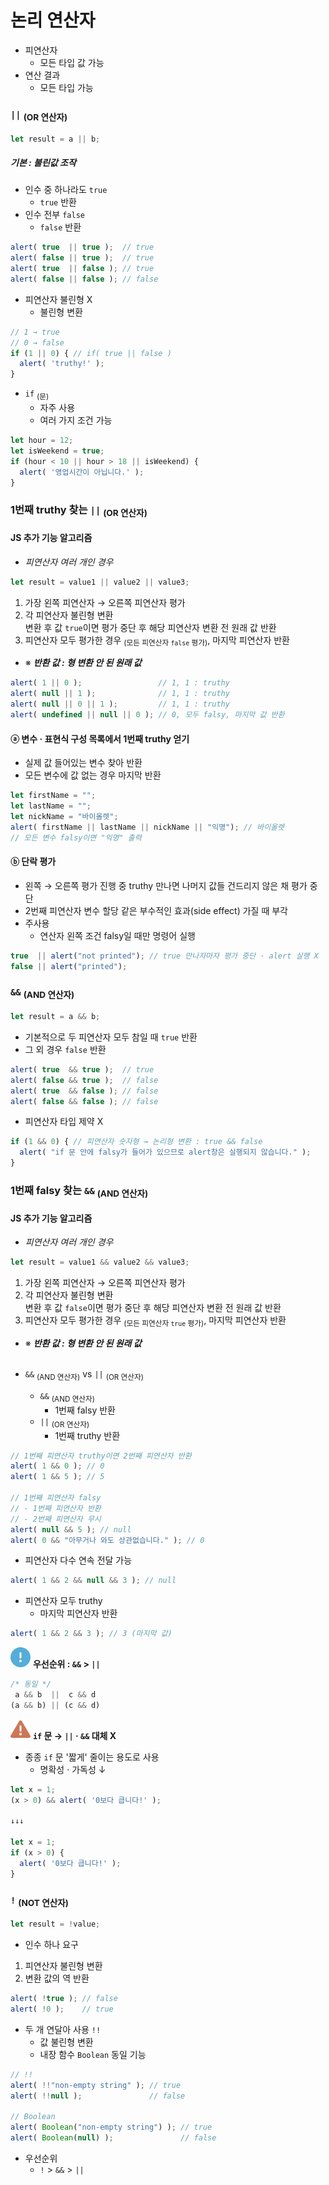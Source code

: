 논리 연산자
==========

- 피연산자
  - 모든 타입 값 가능
- 연산 결과
  - 모든 타입 가능

### `||` <sub>(OR 연산자)</sub>
```javascript
let result = a || b;
```

##### 기본 : 불린값 조작
- 인수 중 하나라도 `true`
  - `true` 반환
- 인수 전부 `false`
  - `false` 반환
```javascript
alert( true  || true );  // true
alert( false || true );  // true
alert( true  || false ); // true
alert( false || false ); // false
```
- 피연산자 불린형 X
  - 불린형 변환
```javascript
// 1 → true
// 0 → false
if (1 || 0) { // if( true || false )
  alert( 'truthy!' );
}
```
- `if` <sub>(문)</sub>
  - 자주 사용
  - 여러 가지 조건 가능
```javascript
let hour = 12;
let isWeekend = true;
if (hour < 10 || hour > 18 || isWeekend) {
  alert( '영업시간이 아닙니다.' );
}
```

### 1번째 truthy 찾는 `||` <sub>(OR 연산자)</sub>

#### JS 추가 기능 알고리즘
- _피연산자 여러 개인 경우_
```javascript
let result = value1 || value2 || value3;
```
1. 가장 왼쪽 피연산자 → 오른쪽 피연산자 평가
2. 각 피연산자 불린형 변환<br /> 변환 후 값 `true`이면 평가 중단 후 해당 피연산자 변환 전 원래 값 반환
3. 피연산자 모두 평가한 경우 <sub>(모든 피연산자 `false` 평가)</sub>, 마지막 피연산자 반환
- ※ _**반환 값 : 형 변환 안 된 원래 값**_
```javascript
alert( 1 || 0 );                 // 1, 1 : truthy
alert( null || 1 );              // 1, 1 : truthy
alert( null || 0 || 1 );         // 1, 1 : truthy
alert( undefined || null || 0 ); // 0, 모두 falsy, 마지막 값 반환
```

#### ⓐ 변수 · 표현식 구성 목록에서 1번째 truthy 얻기
- 실제 값 들어있는 변수 찾아 반환
- 모든 변수에 값 없는 경우 마지막 반환

```javascript
let firstName = "";
let lastName = "";
let nickName = "바이올렛";
alert( firstName || lastName || nickName || "익명"); // 바이올렛
// 모든 변수 falsy이면 "익명" 출력
```

#### ⓑ 단락 평가
- 왼쪽 → 오른쪽 평가 진행 중 truthy 만나면 나머지 값들 건드리지 않은 채 평가 중단
- 2번째 피연산자 변수 할당 같은 부수적인 효과(side effect) 가질 때 부각
- 주사용
  - 연산자 왼쪽 조건 falsy일 때만 명령어 실행

```javascript
true  || alert("not printed"); // true 만나자마자 평가 중단 · alert 실행 X
false || alert("printed");
```

### `&&` <sub>(AND 연산자)</sub>
```javascript
let result = a && b;
```
- 기본적으로 두 피연산자 모두 참일 때 `true` 반환
- 그 외 경우 `false` 반환
```javascript
alert( true  && true );  // true
alert( false && true );  // false
alert( true  && false ); // false
alert( false && false ); // false
```
- 피연산자 타입 제약 X
```javascript
if (1 && 0) { // 피연산자 숫자형 → 논리형 변환 : true && false
  alert( "if 문 안에 falsy가 들어가 있으므로 alert창은 실행되지 않습니다." );
}
```

### 1번째 falsy 찾는 `&&` <sub>(AND 연산자)</sub>

#### JS 추가 기능 알고리즘
- _피연산자 여러 개인 경우_
```javascript
let result = value1 && value2 && value3;
```
1. 가장 왼쪽 피연산자 → 오른쪽 피연산자 평가
2. 각 피연산자 불린형 변환<br /> 변환 후 값 `false`이면 평가 중단 후 해당 피연산자 변환 전 원래 값 반환
3. 피연산자 모두 평가한 경우 <sub>(모든 피연산자 `true` 평가)</sub>, 마지막 피연산자 반환
- ※ _**반환 값 : 형 변환 안 된 원래 값**_
<br /><br />

- `&&` <sub>(AND 연산자)</sub> vs `||` <sub>(OR 연산자)</sub>
  - `&&` <sub>(AND 연산자)</sub>
    - 1번째 falsy 반환
  - `||` <sub>(OR 연산자)</sub>
    - 1번째 truthy 반환
```javascript
// 1번째 피연산자 truthy이면 2번째 피연산자 반환
alert( 1 && 0 ); // 0
alert( 1 && 5 ); // 5

// 1번째 피연산자 falsy
// - 1번째 피연산자 반환
// - 2번째 피연산자 무시
alert( null && 5 ); // null
alert( 0 && "아무거나 와도 상관없습니다." ); // 0
```
- 피연산자 다수 연속 전달 가능
```javascript
alert( 1 && 2 && null && 3 ); // null
```
- 피연산자 모두 truthy
  - 마지막 피연산자 반환
```javascript
alert( 1 && 2 && 3 ); // 3 (마지막 값)
```

<img class="icon" src="../../images/commons/icons/circle-exclamation-solid.svg" /> **우선순위 : `&&` > `||`**

```javascript
/* 동일 */
 a && b  ||  c && d
(a && b) || (c && d)
```

<img class="icon" src="../../images/commons/icons/triangle-exclamation-solid.svg" /> **`if` 문 → `||` · `&&` 대체 X**

- 종종 `if` 문 '짧게' 줄이는 용도로 사용
  - 명확성 · 가독성 ↓
```javascript
let x = 1;
(x > 0) && alert( '0보다 큽니다!' );

↓↓↓

let x = 1;
if (x > 0) {
  alert( '0보다 큽니다!' );
}
```

### `!` <sub>(NOT 연산자)</sub>
```javascript
let result = !value;
```
- 인수 하나 요구
1. 피연산자 불린형 변환
2. 변환 값의 역 반환
```javascript
alert( !true ); // false
alert( !0 );    // true
```
- 두 개 연달아 사용 `!!`
  - 값 불린형 변환
  - 내장 함수 `Boolean` 동일 기능
```javascript
// !!
alert( !!"non-empty string" ); // true
alert( !!null );               // false

// Boolean
alert( Boolean("non-empty string") ); // true
alert( Boolean(null) );               // false
```
- 우선순위
  - `!` > `&&` > `||`
